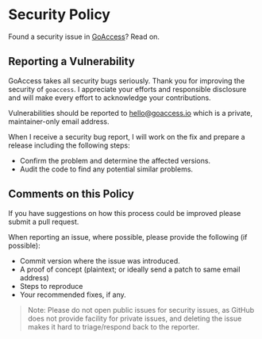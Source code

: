 # Security Policy

Found a security issue in [GoAccess](https://github.com/allinurl/goaccess)?
Read on.

## Reporting a Vulnerability

GoAccess takes all security bugs seriously. Thank you for improving the
security of `goaccess`. I appreciate your efforts and responsible disclosure
and will make every effort to acknowledge your contributions.

Vulnerabilities should be reported to [hello@goaccess.io](mailto:hello@goaccess.io) which is a private,
maintainer-only email address.


When I receive a security bug report, I will work on the fix and prepare a
release including the following steps:

  * Confirm the problem and determine the affected versions.
  * Audit the code to find any potential similar problems.

## Comments on this Policy

If you have suggestions on how this process could be improved please submit a
pull request.

When reporting an issue, where possible, please provide the following (if
possible):

* Commit version where the issue was introduced.
* A proof of concept (plaintext; or ideally send a patch to same email address)
* Steps to reproduce
* Your recommended fixes, if any.

> Note: Please do not open public issues for security issues, as GitHub does
> not provide facility for private issues, and deleting the issue makes it hard
> to triage/respond back to the reporter.
